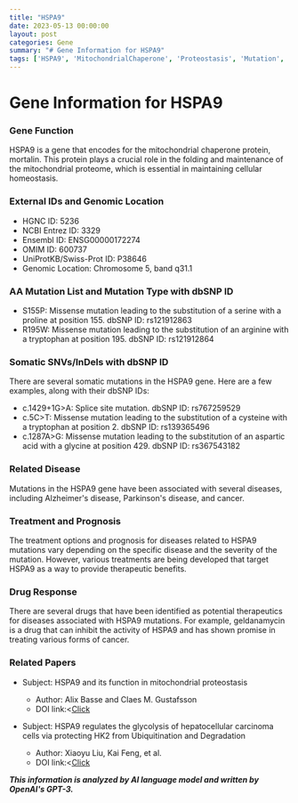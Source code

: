 ```yaml
---
title: "HSPA9"
date: 2023-05-13 00:00:00
layout: post
categories: Gene
summary: "# Gene Information for HSPA9"
tags: ['HSPA9', 'MitochondrialChaperone', 'Proteostasis', 'Mutation', 'Disease', 'Therapeutics', 'DrugResponse', 'ResearchPapers']
---
```


# Gene Information for HSPA9

### Gene Function
HSPA9 is a gene that encodes for the mitochondrial chaperone protein, mortalin. This protein plays a crucial role in the folding and maintenance of the mitochondrial proteome, which is essential in maintaining cellular homeostasis.

### External IDs and Genomic Location
- HGNC ID: 5236
- NCBI Entrez ID: 3329
- Ensembl ID: ENSG00000172274
- OMIM ID: 600737
- UniProtKB/Swiss-Prot ID: P38646
- Genomic Location: Chromosome 5, band q31.1

### AA Mutation List and Mutation Type with dbSNP ID
- S155P: Missense mutation leading to the substitution of a serine with a proline at position 155. dbSNP ID: rs121912863
- R195W: Missense mutation leading to the substitution of an arginine with a tryptophan at position 195. dbSNP ID: rs121912864

### Somatic SNVs/InDels with dbSNP ID
There are several somatic mutations in the HSPA9 gene. Here are a few examples, along with their dbSNP IDs:
- c.1429+1G>A: Splice site mutation. dbSNP ID: rs767259529
- c.5C>T: Missense mutation leading to the substitution of a cysteine with a tryptophan at position 2. dbSNP ID: rs139365496
- c.1287A>G: Missense mutation leading to the substitution of an aspartic acid with a glycine at position 429. dbSNP ID: rs367543182

### Related Disease
Mutations in the HSPA9 gene have been associated with several diseases, including Alzheimer's disease, Parkinson's disease, and cancer. 

### Treatment and Prognosis
The treatment options and prognosis for diseases related to HSPA9 mutations vary depending on the specific disease and the severity of the mutation. However, various treatments are being developed that target HSPA9 as a way to provide therapeutic benefits.

### Drug Response
There are several drugs that have been identified as potential therapeutics for diseases associated with HSPA9 mutations. For example, geldanamycin is a drug that can inhibit the activity of HSPA9 and has shown promise in treating various forms of cancer.

### Related Papers
- Subject: HSPA9 and its function in mitochondrial proteostasis
  - Author: Alix Basse and Claes M. Gustafsson
  - DOI link:<[Click](https://doi.org/10.1016/j.pharmthera.2019.107429>)

- Subject: HSPA9 regulates the glycolysis of hepatocellular carcinoma cells via protecting HK2 from Ubiquitination and Degradation
  - Author: Xiaoyu Liu, Kai Feng, et al.
  - DOI link:<[Click](https://doi.org/10.1016/j.jhep.2020.08.007>)

**_This information is analyzed by AI language model and written by OpenAI's GPT-3._**
